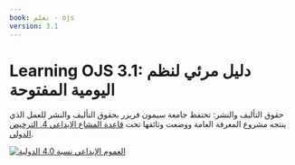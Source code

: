 ```yaml
---
book: تعلم - ojs
version: 3.1
---
```


# Learning OJS 3.1: دليل مرئي لنظم اليومية المفتوحة

حقوق التأليف والنشر: تحتفظ جامعة سيمون فريزر بحقوق التأليف والنشر للعمل الذي ينتجه مشروع المعرفة العامة ووضعت وثائقها تحت [قاعدة المشاع الإبداعي 4. الترخيص الدولي](https://creativecommons.org/licenses/by/4.0/).

[![](https://licensebuttons.net/l/by/4.0/88x31.png "العموم الإبداعي نسبة 4.0 الدولية")](https://creativecommons.org/licenses/by/4.0/)
